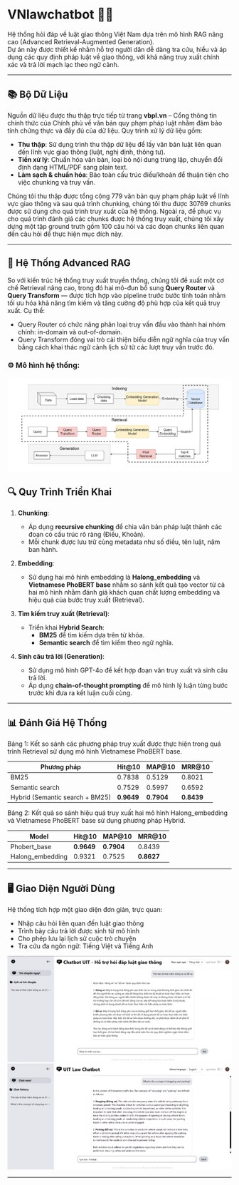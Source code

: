 # VNlawchatbot 🚦📘  
Hệ thống hỏi đáp về luật giao thông Việt Nam dựa trên mô hình RAG nâng cao (Advanced Retrieval-Augmented Generation).  
Dự án này được thiết kế nhằm hỗ trợ người dân dễ dàng tra cứu, hiểu và áp dụng các quy định pháp luật về giao thông, với khả năng truy xuất chính xác và trả lời mạch lạc theo ngữ cảnh.

---

## 📚 Bộ Dữ Liệu

Nguồn dữ liệu được thu thập trực tiếp từ trang **vbpl.vn** – Cổng thông tin chính thức của Chính phủ về văn bản quy phạm pháp luật nhằm đảm bảo tính chứng thực và đầy đủ của dữ liệu.
Quy trình xử lý dữ liệu gồm:

- **Thu thập**: Sử dụng trình thu thập dữ liệu để lấy văn bản luật liên quan đến lĩnh vực giao thông (luật, nghị định, thông tư).
- **Tiền xử lý**: Chuẩn hóa văn bản, loại bỏ nội dung trùng lặp, chuyển đổi định dạng HTML/PDF sang plain text.
- **Làm sạch & chuẩn hóa**: Bảo toàn cấu trúc điều/khoản để thuận tiện cho việc chunking và truy vấn.

Chúng tôi thu thập được tổng cộng 779 văn bản quy phạm pháp luật về lĩnh vực giao thông và sau quá trình chunking, chúng tôi thu được 30769 chunks được sử dụng cho quá trình truy xuất của hệ thống. 
Ngoài ra, để phục vụ cho quá trình đánh giá các chunks được hệ thống truy xuất, chúng tôi xây dựng một tập ground truth gồm 100 câu hỏi và các đoạn chunks liên quan đến câu hỏi để thực hiện mục đích này.

---

## 🧠 Hệ Thống Advanced RAG
So với kiến trúc hệ thống truy xuất truyền thống, chúng tôi đề xuất một cơ chế Retrieval nâng cao, trong đó hai mô-đun bổ sung **Query Router** và **Query Transform** — được tích hợp vào pipeline trước bước tính toán  nhằm tối ưu hóa khả năng tìm kiếm và tăng cường độ phù hợp của kết quả truy xuất.
Cụ thể:
- Query Router có chức năng phân loại truy vấn đầu vào thành hai nhóm chính: in-domain và out-of-domain.
- Query Transform đóng vai trò cải thiện biểu diễn ngữ nghĩa của truy vấn bằng cách khai thác ngữ cảnh lịch sử từ các lượt truy vấn trước đó.

### ⚙️ Mô hình hệ thống:

![Advanced RAG Architecture](img/Advance_RAG.png)

## 🔍 Quy Trình Triển Khai

1. **Chunking**:  
   - Áp dụng **recursive chunking** để chia văn bản pháp luật thành các đoạn có cấu trúc rõ ràng (Điều, Khoản).
   - Mỗi chunk được lưu trữ cùng metadata như số điều, tên luật, năm ban hành.

2. **Embedding**: 
   - Sử dụng hai mô hình embedding là **Halong_embedding** và **Vietnamese PhoBERT base** nhằm so sánh kết quả tạo vector từ cả hai mô hình nhằm đánh giá khách quan chất lượng embedding và hiệu quả của bước truy xuất (Retrieval).

3. **Tìm kiếm truy xuất (Retrieval)**:  
   - Triển khai **Hybrid Search**:  
     - **BM25** để tìm kiếm dựa trên từ khóa.  
     - **Semantic search** để tìm kiếm theo ngữ nghĩa.

4. **Sinh câu trả lời (Generation)**:  
   - Sử dụng mô hình GPT-4o để kết hợp đoạn văn truy xuất và sinh câu trả lời.  
   - Áp dụng **chain-of-thought prompting** để mô hình lý luận từng bước trước khi đưa ra kết luận cuối cùng.

---

## 📊 Đánh Giá Hệ Thống

Bảng 1: Kết so sánh các phương pháp truy xuất được thực hiện trong quá trình Retrieval sử dụng mô hình Vietnamese PhoBERT base.

| Phương pháp            | Hit@10 | MAP@10 | MRR@10 |
|------------------------|--------|--------|--------|
| BM25                   | 0.7838   | 0.5129   | 0.8021   |
| Semantic search        | 0.7529   | 0.5997   | 0.6592   |
| Hybrid (Semantic search + BM25)  | **0.9649** | **0.7904** | **0.8439** |

Bảng 2: Kết quả so sánh hiệu quá truy xuất hai mô hình Halong_embedding và Vietnamese PhoBERT base sử dụng phương pháp Hybrid.

| Model            | Hit@10 | MAP@10 | MRR@10 |
|------------------------|--------|--------|--------|
| Phobert_base           | **0.9649**   | **0.7904**   | 0.8439   |
| Halong_embedding       | 0.9321   | 0.7525   | **0.8627**   |


---

## 🖥️ Giao Diện Người Dùng

Hệ thống tích hợp một giao diện đơn giản, trực quan:

- Nhập câu hỏi liên quan đến luật giao thông
- Trình bày câu trả lời được sinh từ mô hình
- Cho phép lưu lại lịch sử cuộc trò chuyện
- Tra cứu đa ngôn ngữ: Tiếng Việt và Tiếng Anh

![UI Demo](img/Vietnamese_interface.png)
![UI Demo](img/English_interface.png)


---
